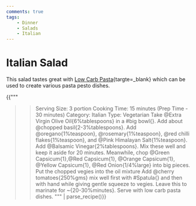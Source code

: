 ```yaml
---
comments: true
tags:
    - Dinner
    - Salads
    - Italian
--- 
```


# Italian Salad

This salad tastes great with [Low Carb Pasta](https://kutt.it/low_carb_pasta){targte=_blank} which can be used to create various pasta pesto dishes.

{{"""
>> Serving Size: 3 portion
>> Cooking Time: 15 minutes (Prep Time - 30 minutes)
>> Category: Italian
>> Type: Vegetarian
Take @Extra Virgin Olive Oil{6%tablespoons} in a #big bowl{}.
Add about @chopped basil{2-3%tablespoons}.
Add @oregano{1%teaspoon}, @rosemary{1%teaspoon}, @red chilli flakes{1%teaspoon}, and @Pink Himalayan Salt{1%teaspoon}.
Add @Balsamic Vinegar{2%tablespoons}.
Mix these well and keep it aside for 20 minutes.
Meanwhile, chop @Green Capsicum{1},@Red Capsicum{1}, @Orange Capsicum{1}, @Yellow Capsicum{1}, @Red Onion{1/4%large} into big pieces.
Put the chopped vegies into the oil mixture
Add @cherry tomatoes{250%gms}
mix well first with #Spatula{} and then with hand while giving gentle squeeze to vegies.
Leave this to marinate for ~{20-30%minutes}.
Serve with low carb pasta dishes.
""" | parse_recipe()}}